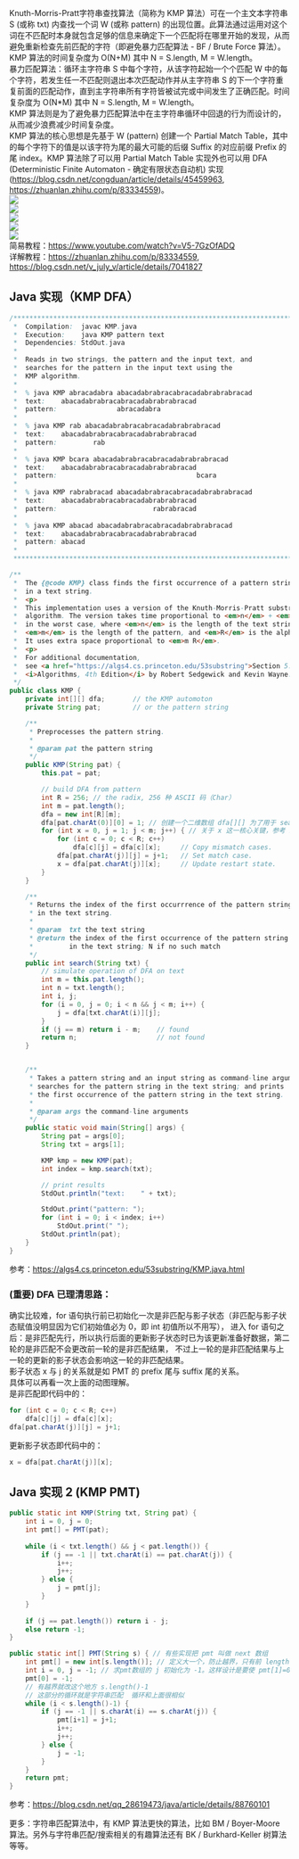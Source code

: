 Knuth-Morris-Pratt字符串查找算法（简称为 KMP 算法）可在一个主文本字符串 S (或称 txt) 内查找一个词 W (或称 pattern) 的出现位置。此算法通过运用对这个词在不匹配时本身就包含足够的信息来确定下一个匹配将在哪里开始的发现，从而避免重新检查先前匹配的字符（即避免暴力匹配算法 - BF / Brute Force 算法）。KMP 算法的时间复杂度为 O(N+M) 其中 N = S.length, M = W.length。  
暴力匹配算法：循环主字符串 S 中每个字符，从该字符起始一个个匹配 W 中的每个字符，若发生任一不匹配则退出本次匹配动作并从主字符串 S 的下一个字符重复前面的匹配动作，直到主字符串所有字符皆被试完或中间发生了正确匹配。时间复杂度为 O(N*M) 其中 N = S.length, M = W.length。  
KMP 算法则是为了避免暴力匹配算法中在主字符串循环中回退的行为而设计的，从而减少浪费减少时间复杂度。  
KMP 算法的核心思想是先基于 W (pattern) 创建一个 Partial Match Table，其中的每个字符下的值是以该字符为尾的最大可能的后缀 Suffix 的对应前缀 Prefix 的尾 index。KMP 算法除了可以用 Partial Match Table 实现外也可以用 DFA (Deterministic Finite Automaton - 确定有限状态自动机) 实现 (https://blog.csdn.net/congduan/article/details/45459963, https://zhuanlan.zhihu.com/p/83334559)。  
![](KMP(Partial&#32;Match&#32;Table).png)  
![](KMP(Example).png)  
![](KMP(DFA).png)  
![](KMP(DFA2).png)  
![](KMP(DFA3).webp)  
简易教程：https://www.youtube.com/watch?v=V5-7GzOfADQ  
详解教程：https://zhuanlan.zhihu.com/p/83334559, https://blog.csdn.net/v_july_v/article/details/7041827  
    
  
  
## Java 实现（KMP DFA）
```java
/******************************************************************************
 *  Compilation:  javac KMP.java
 *  Execution:    java KMP pattern text
 *  Dependencies: StdOut.java
 *
 *  Reads in two strings, the pattern and the input text, and
 *  searches for the pattern in the input text using the
 *  KMP algorithm.
 *
 *  % java KMP abracadabra abacadabrabracabracadabrabrabracad
 *  text:    abacadabrabracabracadabrabrabracad 
 *  pattern:               abracadabra          
 *
 *  % java KMP rab abacadabrabracabracadabrabrabracad
 *  text:    abacadabrabracabracadabrabrabracad 
 *  pattern:         rab
 *
 *  % java KMP bcara abacadabrabracabracadabrabrabracad
 *  text:    abacadabrabracabracadabrabrabracad 
 *  pattern:                                   bcara
 *
 *  % java KMP rabrabracad abacadabrabracabracadabrabrabracad 
 *  text:    abacadabrabracabracadabrabrabracad
 *  pattern:                        rabrabracad
 *
 *  % java KMP abacad abacadabrabracabracadabrabrabracad
 *  text:    abacadabrabracabracadabrabrabracad
 *  pattern: abacad
 *
 ******************************************************************************/

/**
 *  The {@code KMP} class finds the first occurrence of a pattern string
 *  in a text string.
 *  <p>
 *  This implementation uses a version of the Knuth-Morris-Pratt substring search
 *  algorithm. The version takes time proportional to <em>n</em> + <em>m R</em>
 *  in the worst case, where <em>n</em> is the length of the text string,
 *  <em>m</em> is the length of the pattern, and <em>R</em> is the alphabet size.
 *  It uses extra space proportional to <em>m R</em>.
 *  <p>
 *  For additional documentation,
 *  see <a href="https://algs4.cs.princeton.edu/53substring">Section 5.3</a> of
 *  <i>Algorithms, 4th Edition</i> by Robert Sedgewick and Kevin Wayne.
 */
public class KMP {
    private int[][] dfa;       // the KMP automoton
    private String pat;        // or the pattern string

    /**
     * Preprocesses the pattern string.
     *
     * @param pat the pattern string
     */
    public KMP(String pat) {
        this.pat = pat;

        // build DFA from pattern
        int R = 256; // the radix, 256 种 ASCII 码（Char）
        int m = pat.length();
        dfa = new int[R][m]; 
        dfa[pat.charAt(0)][0] = 1; // 创建一个二维数组 dfa[][] 为了用于 search 函数中 -- 维度 1 是指 search 的 for 循环中某次输入的 text 的一个字符/Char，维度 2 是指 search 的上一个输入的字符/Char 已匹配到 pattern 的索引。
        for (int x = 0, j = 1; j < m; j++) { // 关于 x 这一核心关键，参考 https://zhuanlan.zhihu.com/p/83334559, 尤其看其中的 https://pic4.zhimg.com/v2-6594ba99da1f3c8ea609d0b24be448cb_b.webp
            for (int c = 0; c < R; c++) 
                dfa[c][j] = dfa[c][x];     // Copy mismatch cases. 
            dfa[pat.charAt(j)][j] = j+1;   // Set match case. 
            x = dfa[pat.charAt(j)][x];     // Update restart state. 
        } 
    } 

    /**
     * Returns the index of the first occurrrence of the pattern string
     * in the text string.
     *
     * @param  txt the text string
     * @return the index of the first occurrence of the pattern string
     *         in the text string; N if no such match
     */
    public int search(String txt) {
        // simulate operation of DFA on text
        int m = this.pat.length();
        int n = txt.length();
        int i, j;
        for (i = 0, j = 0; i < n && j < m; i++) {
            j = dfa[txt.charAt(i)][j];
        }
        if (j == m) return i - m;    // found
        return n;                    // not found
    }


    /** 
     * Takes a pattern string and an input string as command-line arguments;
     * searches for the pattern string in the text string; and prints
     * the first occurrence of the pattern string in the text string.
     *
     * @param args the command-line arguments
     */
    public static void main(String[] args) {
        String pat = args[0];
        String txt = args[1];

        KMP kmp = new KMP(pat);
        int index = kmp.search(txt);

        // print results
        StdOut.println("text:    " + txt);

        StdOut.print("pattern: ");
        for (int i = 0; i < index; i++)
            StdOut.print(" ");
        StdOut.println(pat);
    }
}
```
参考：https://algs4.cs.princeton.edu/53substring/KMP.java.html  
### (重要) DFA 已理清思路：  
确实比较难，for 语句执行前已初始化一次是非匹配与影子状态（非匹配与影子状态赋值没明显因为它们初始值必为 0，即 int 初值所以不用写），
进入 for 语句之后：是非匹配先行，所以执行后面的更新影子状态时已为该更新准备好数据，第二轮的是非匹配不会更改前一轮的是非匹配结果，
不过上一轮的是非匹配结果与上一轮的更新的影子状态会影响这一轮的非匹配结果。  
影子状态 x 与 j 的关系就是如 PMT 的 prefix 尾与 suffix 尾的关系。  
具体可以再看一次上面的动图理解。  
是非匹配即代码中的：  
```java
for (int c = 0; c < R; c++) 
    dfa[c][j] = dfa[c][x];
dfa[pat.charAt(j)][j] = j+1;
```
更新影子状态即代码中的：  
```java
x = dfa[pat.charAt(j)][x];
```
  
  
  
## Java 实现 2 (KMP PMT)
```java
public static int KMP(String txt, String pat) {
    int i = 0, j = 0;
    int pmt[] = PMT(pat);
    
    while (i < txt.length() && j < pat.length()) {
        if (j == -1 || txt.charAt(i) == pat.charAt(j)) {
            i++;
            j++;
        } else {
            j = pmt[j];
        }
    }
    
    if (j == pat.length()) return i - j;
    else return -1;
}

public static int[] PMT(String s) { // 有些实现把 pmt 叫做 next 数组
    int pmt[] = new int[s.length()]; // 定义大一个，防止越界，只有前 length 个数据有用
    int i = 0, j = -1; // 求pmt数组的 j 初始化为 -1。这样设计是要使 pmt[1]=0;
    pmt[0] = -1;
    // 有越界就改这个地方 s.length()-1
    // 这部分的循环就是字符串匹配  循环和上面很相似
    while (i < s.length()-1) {
        if (j == -1 || s.charAt(i) == s.charAt(j)) {
            pmt[i+1] = j+1;
            i++;
            j++;
        } else {
            j = -1;
        }
    }
    return pmt;
}
```
参考：https://blog.csdn.net/qq_28619473/java/article/details/88760101
  
  
  
更多：字符串匹配算法中，有 KMP 算法更快的算法，比如 BM / Boyer-Moore 算法。另外与字符串匹配/搜索相关的有趣算法还有 BK / Burkhard-Keller 树算法等等。  